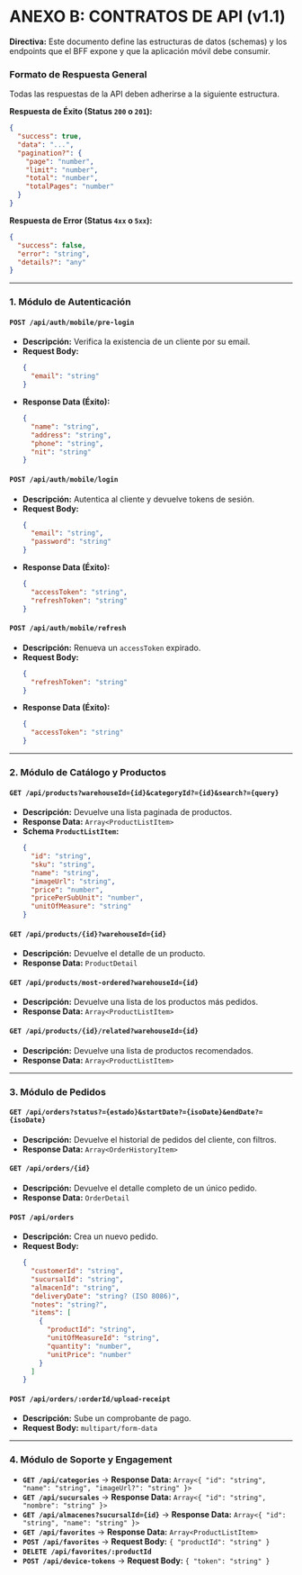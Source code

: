 
# **ANEXO B: CONTRATOS DE API (v1.1)**

**Directiva:** Este documento define las estructuras de datos (schemas) y los endpoints que el BFF expone y que la aplicación móvil debe consumir.

### **Formato de Respuesta General**

Todas las respuestas de la API deben adherirse a la siguiente estructura.

**Respuesta de Éxito (Status `200` o `201`):**
```json
{
  "success": true,
  "data": "...",
  "pagination?": {
    "page": "number",
    "limit": "number",
    "total": "number",
    "totalPages": "number"
  }
}
```

**Respuesta de Error (Status `4xx` o `5xx`):**
```json
{
  "success": false,
  "error": "string",
  "details?": "any"
}
```

---

### **1. Módulo de Autenticación**

#### `POST /api/auth/mobile/pre-login`
*   **Descripción:** Verifica la existencia de un cliente por su email.
*   **Request Body:**
    ```json
    {
      "email": "string"
    }
    ```
*   **Response Data (Éxito):**
    ```json
    {
      "name": "string",
      "address": "string",
      "phone": "string",
      "nit": "string"
    }
    ```

#### `POST /api/auth/mobile/login`
*   **Descripción:** Autentica al cliente y devuelve tokens de sesión.
*   **Request Body:**
    ```json
    {
      "email": "string",
      "password": "string"
    }
    ```
*   **Response Data (Éxito):**
    ```json
    {
      "accessToken": "string",
      "refreshToken": "string"
    }
    ```

#### `POST /api/auth/mobile/refresh`
*   **Descripción:** Renueva un `accessToken` expirado.
*   **Request Body:**
    ```json
    {
      "refreshToken": "string"
    }
    ```
*   **Response Data (Éxito):**
    ```json
    {
      "accessToken": "string"
    }
    ```

---

### **2. Módulo de Catálogo y Productos**

#### `GET /api/products?warehouseId={id}&categoryId?={id}&search?={query}`
*   **Descripción:** Devuelve una lista paginada de productos.
*   **Response Data:** `Array<ProductListItem>`
*   **Schema `ProductListItem`:**
    ```json
    {
      "id": "string",
      "sku": "string",
      "name": "string",
      "imageUrl": "string",
      "price": "number",
      "pricePerSubUnit": "number",
      "unitOfMeasure": "string"
    }
    ```

#### `GET /api/products/{id}?warehouseId={id}`
*   **Descripción:** Devuelve el detalle de un producto.
*   **Response Data:** `ProductDetail`

#### `GET /api/products/most-ordered?warehouseId={id}`
*   **Descripción:** Devuelve una lista de los productos más pedidos.
*   **Response Data:** `Array<ProductListItem>`

#### `GET /api/products/{id}/related?warehouseId={id}`
*   **Descripción:** Devuelve una lista de productos recomendados.
*   **Response Data:** `Array<ProductListItem>`

---

### **3. Módulo de Pedidos**

#### `GET /api/orders?status?={estado}&startDate?={isoDate}&endDate?={isoDate}`
*   **Descripción:** Devuelve el historial de pedidos del cliente, con filtros.
*   **Response Data:** `Array<OrderHistoryItem>`

#### `GET /api/orders/{id}`
*   **Descripción:** Devuelve el detalle completo de un único pedido.
*   **Response Data:** `OrderDetail`

#### `POST /api/orders`
*   **Descripción:** Crea un nuevo pedido.
*   **Request Body:**
    ```json
    {
      "customerId": "string",
      "sucursalId": "string",
      "almacenId": "string",
      "deliveryDate": "string? (ISO 8086)",
      "notes": "string?",
      "items": [
        {
          "productId": "string",
          "unitOfMeasureId": "string",
          "quantity": "number",
          "unitPrice": "number"
        }
      ]
    }
    ```

#### `POST /api/orders/:orderId/upload-receipt`
*   **Descripción:** Sube un comprobante de pago.
*   **Request Body:** `multipart/form-data`

---

### **4. Módulo de Soporte y Engagement**

*   **`GET /api/categories`** -> **Response Data:** `Array<{ "id": "string", "name": "string", "imageUrl?": "string" }>`
*   **`GET /api/sucursales`** -> **Response Data:** `Array<{ "id": "string", "nombre": "string" }>`
*   **`GET /api/almacenes?sucursalId={id}`** -> **Response Data:** `Array<{ "id": "string", "name": "string" }>`
*   **`GET /api/favorites`** -> **Response Data:** `Array<ProductListItem>`
*   **`POST /api/favorites`** -> **Request Body:** `{ "productId": "string" }`
*   **`DELETE /api/favorites/:productId`**
*   **`POST /api/device-tokens`** -> **Request Body:** `{ "token": "string" }`